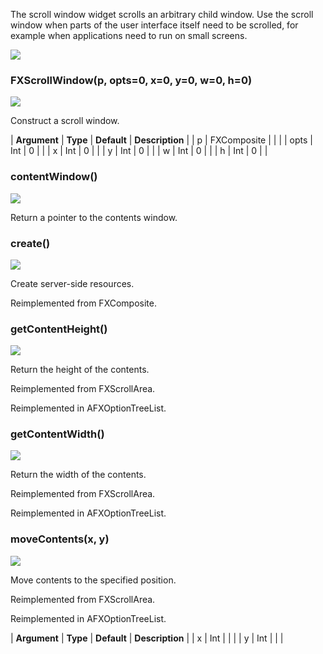 The scroll window widget scrolls an arbitrary child window. Use the scroll window when parts of the user interface itself need to be scrolled, for example when applications need to run on small screens.

![](https://help.3ds.com/2023/English/DSSIMULIA_Established/SIMACAERefImages/gui-fxscrollwindow.png)

### FXScrollWindow(p, opts=0, x=0, y=0, w=0, h=0)  
![](https://help.3ds.com/2023/English/DSSIMULIA_Established/IconsReference/butix_top_wline.png)

Construct a scroll window.

| **Argument** | **Type** | **Default** | **Description** |
| p | FXComposite |   |   |
| opts | Int | 0 |   |
| x | Int | 0 |   |
| y | Int | 0 |   |
| w | Int | 0 |   |
| h | Int | 0 |   |

### contentWindow()  
![](https://help.3ds.com/2023/English/DSSIMULIA_Established/IconsReference/butix_top_wline.png)

Return a pointer to the contents window.

### create()  
![](https://help.3ds.com/2023/English/DSSIMULIA_Established/IconsReference/butix_top_wline.png)

Create server-side resources.

Reimplemented from FXComposite.

### getContentHeight()  
![](https://help.3ds.com/2023/English/DSSIMULIA_Established/IconsReference/butix_top_wline.png)

Return the height of the contents.

Reimplemented from FXScrollArea.

Reimplemented in AFXOptionTreeList.

### getContentWidth()  
![](https://help.3ds.com/2023/English/DSSIMULIA_Established/IconsReference/butix_top_wline.png)

Return the width of the contents.

Reimplemented from FXScrollArea.

Reimplemented in AFXOptionTreeList.

### moveContents(x, y)  
![](https://help.3ds.com/2023/English/DSSIMULIA_Established/IconsReference/butix_top_wline.png)

Move contents to the specified position.

Reimplemented from FXScrollArea.

Reimplemented in AFXOptionTreeList.

| **Argument** | **Type** | **Default** | **Description** |
| x | Int |   |   |
| y | Int |   |   |